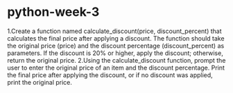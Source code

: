 # python-week-3
1.Create a function named calculate_discount(price, discount_percent) that calculates the final price after applying a discount. 
  The function should take the original price (price) and the discount percentage (discount_percent) as parameters.
  If the discount is 20% or higher, apply the discount; otherwise, return the original price.
2.Using the calculate_discount function, prompt the user to enter the original price of an item and the discount percentage.
Print the final price after applying the discount, or if no discount was applied, print the original price.
